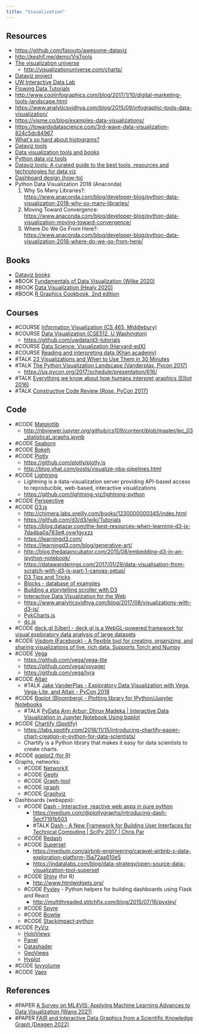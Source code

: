 ```yaml
---
title: "Visualization"
---
```


## Resources
- https://github.com/fasouto/awesome-dataviz
- http://keshif.me/demo/VisTools
- [The visualization universe](http://visualizationuniverse.com/)
	- http://visualizationuniverse.com/charts/
- [Dataviz project](https://datavizproject.com/)
- [UW Interactive Data Lab](http://idl.cs.washington.edu/)
- [Flowing Data Tutorials](https://flowingdata.com/category/tutorials/)
- http://www.coolinfographics.com/blog/2017/1/10/digital-marketing-tools-landscape.html
- https://www.analyticsvidhya.com/blog/2015/09/infographic-tools-data-visualization/
- https://visme.co/blog/examples-data-visualizations/
- https://towardsdatascience.com/3rd-wave-data-visualization-824c5dc84967
- [What's so hard about histograms?](https://tinlizzie.org/histograms/)
- [Dataviz tools](http://visualizationuniverse.com/tools/)
- [Data visualization tools and books](https://keshif.me/demo/VisTools)
- [Python data viz tools](http://blog.yhat.com/posts/python-data-viz-landscape.html)
- [Dataviz.tools: A curated guide to the best tools, resources and technologies for data viz](http://dataviz.tools/)
- [Dashboard design (how-to)](http://www.designyourway.net/blog/inspiration/showcase-of-beautiful-dashboard-ui-designs/    )
- Python Data Visualization 2018 (Anaconda)
	1. Why So Many Libraries?: https://www.anaconda.com/blog/developer-blog/python-data-visualization-2018-why-so-many-libraries/
	2. Moving Toward Convergence: https://www.anaconda.com/blog/developer-blog/python-data-visualization-moving-toward-convergence/
	3. Where Do We Go From Here?: https://www.anaconda.com/blog/developer-blog/python-data-visualization-2018-where-do-we-go-from-here/

## Books
- [Dataviz books](http://visualizationuniverse.com/books/?sortBy=volume&sortDir=desc)
- #BOOK [Fundamentals of Data Visualization (Wilke 2020)](https://clauswilke.com/dataviz/)
- #BOOK [Data Visualization (Healy 2020)](https://socviz.co/)
- #BOOK [R Graphics Cookbook, 2nd edition](https://r-graphics.org/)

## Courses
- #COURSE [Information Visualization (CS 465, Middlebury)](http://www.cs.middlebury.edu/~candrews/archive/infovis_s14/)
- #COURSE [Data Visualization (CSE512, U Washington)](http://courses.cs.washington.edu/courses/cse512/14wi/)
	- https://github.com/uwdata/d3-tutorials
- #COURSE [Data Science: Visualization (Harvard-edX)](https://www.edx.org/course/data-science-visualization-harvardx-ph125-2x)
- #COURSE [Reading and interpreting data (Khan academy)](https://www.khanacademy.org/math/pre-algebra/pre-algebra-math-reasoning)
- #TALK [23 Visualizations and When to Use Them in 30 Minutes](https://www.youtube.com/watch?v=RG_BKQRbJZw)
- #TALK [The Python Visualization Landscape (Vanderplas, Pycon 2017)](https://www.youtube.com/watch?v=FytuB8nFHPQ)
	- https://us.pycon.org/2017/schedule/presentation/616/
- #TALK [Everything we know about how humans interpret graphics (Elliot 2016)](https://www.youtube.com/watch?v=s0J6EDvlN30)
- #TALK [Constructive Code Review (Rose, PyCon 2017)](https://www.youtube.com/watch?v=iNG1a--SIlk)

## Code
- #CODE [Matplotlib](https://matplotlib.org/)
	- http://nbviewer.jupyter.org/github/cs109/content/blob/master/lec_03_statistical_graphs.ipynb
- #CODE [Seaborn](http://seaborn.pydata.org/)
- #CODE [Bokeh](https://github.com/bokeh/bokeh)
- #CODE [Plotly](https://github.com/plotly)
	- https://github.com/plotly/plotly.js
	- http://blog.yhat.com/posts/visualize-nba-pipelines.html
- #CODE [Lightning](http://lightning-viz.org/)
	- Lightning is a data-visualization server providing API-based access to reproducible, web-based, interactive visualizations
	- https://github.com/lightning-viz/lightning-python
- #CODE [Perspective](https://jpmorganchase.github.io/perspective/)
- #CODE [D3.js](https://d3js.org/)
	- http://chimera.labs.oreilly.com/books/1230000000345/index.html
	- https://github.com/d3/d3/wiki/Tutorials
	- https://blog.datazar.com/the-best-resources-when-learning-d3-js-7da4ba0a783e#.oyw1gyxzz
	- https://learningd3.com/
	- https://learningd3.com/blog/generative-art/
	- http://blog.thedataincubator.com/2015/08/embedding-d3-in-an-ipython-notebook/
	- https://datawanderings.com/2017/01/29/data-visualisation-from-scratch-with-d3-js-part-1-canvas-setup/
	- [D3 Tips and Tricks](https://leanpub.com/D3-Tips-and-Tricks)
	- [Blocks - database of examples](https://bl.ocks.org/)
	- [Building a storytelling scroller with D3](http://vallandingham.me/scroller.html)
	- [Interactive Data Visualization for the Web](http://chimera.labs.oreilly.com/books/1230000000345/index.html)
	- https://www.analyticsvidhya.com/blog/2017/08/visualizations-with-d3-js/
	- [PykCharts.js](https://github.com/pykih/PykCharts.js)
	- [dc.js](https://dc-js.github.io/dc.js/)
- #CODE [deck.gl (Uber) - deck.gl is a WebGL-powered framework for visual exploratory data analysis of large datasets](https://eng.uber.com/deck-gl-framework/)
- #CODE [Visdom (Facebook) - A flexible tool for creating, organizing, and sharing visualizations of live, rich data. Supports Torch and Numpy](https://github.com/facebookresearch/visdom)
- #CODE [Vega](https://github.com/vega/vega)
	- https://github.com/vega/vega-lite
	- https://github.com/vega/voyager
	- https://github.com/vega/lyra
- #CODE [Altair](https://altair-viz.github.io/)
	- #TALK [Jake VanderPlas - Exploratory Data Visualization with Vega, Vega-Lite, and Altair - PyCon 2018](https://www.youtube.com/watch?v=ms29ZPUKxbU)
- #CODE [Bqplot (Bloomberg) - Plotting library for IPython/Jupyter Notebooks](https://github.com/bloomberg/bqplot)
	- #TALK [PyData Ann Arbor: Dhruv Madeka | Interactive Data Visualization in Jupyter Notebook Using bqplot](https://www.youtube.com/watch?v=wJS4S0WB4Jw)
- #CODE [Chartify (Spotify)](https://github.com/spotify/chartify/)
	- https://labs.spotify.com/2018/11/15/introducing-chartify-easier-chart-creation-in-python-for-data-scientists/
	- Chartify is a Python library that makes it easy for data scientists to create charts.
- #CODE [ggplot2 (for R)](http://ggplot2.org/)
- Graphs, networks:
	- #CODE [NetworkX](https://networkx.github.io/)
	- #CODE [Gephi](https://gephi.org/)
	- #CODE [Graph-tool](https://graph-tool.skewed.de/)
	- #CODE [igraph](http://igraph.org/)
	- #CODE [Graphviz](http://www.graphviz.org/)
- Dashboards (webapps):
	- #CODE [Dash - Interactive, reactive web apps in pure python](https://plot.ly/products/dash)
		- https://medium.com/@plotlygraphs/introducing-dash-5ecf7191b503
		- #TALK [Dash - A New Framework for Building User Interfaces for Technical Computing | SciPy 2017 | Chris Par](https://www.youtube.com/watch?v=sea2K4AuPOk)
	- #CODE [Redash](https://redash.io/)
	- #CODE [Superset](http://airbnb.io/projects/superset/)
		- https://medium.com/airbnb-engineering/caravel-airbnb-s-data-exploration-platform-15a72aa610e5
		- https://indatalabs.com/blog/data-strategy/open-source-data-visualization-tool-superset
	- #CODE [Shiny](https://shiny.rstudio.com/) (for R)
		- http://www.htmlwidgets.org/
	- #CODE [Pyxley](https://github.com/stitchfix/pyxley) - Python helpers for building dashboards using Flask and React
		- http://multithreaded.stitchfix.com/blog/2015/07/16/pyxley/
	- #CODE [Spyre](https://github.com/adamhajari/spyre)
	- #CODE [Bowtie](http://bowtie-py.readthedocs.io/en/latest/)
	- #CODE [Stackimpact-python](https://stackimpact.com)
- #CODE [PyViz](https://github.com/pyviz)
	- [HoloViews](https://holoviews.org/)
	- [Panel](https://panel.pyviz.org/)
	- [Datashader](http://datashader.org)
	 - [GeoViews](http://geoviews.org/ )
	 - [Hvplot](https://hvplot.pyviz.org/)
- #CODE [Ipyvolume](https://ipyvolume.readthedocs.io/en/latest/)
- #CODE [Vaex](https://vaex.io/)
  
## References
- #PAPER [A Survey on ML4VIS: Applying Machine Learning Advances to Data  Visualization (Wang 2021)](https://arxiv.org/pdf/2012.00467)
- #PAPER [FAIR and Interactive Data Graphics from a Scientific Knowledge Graph (Deagen 2022)](https://www.nature.com/articles/s41597-022-01352-z)